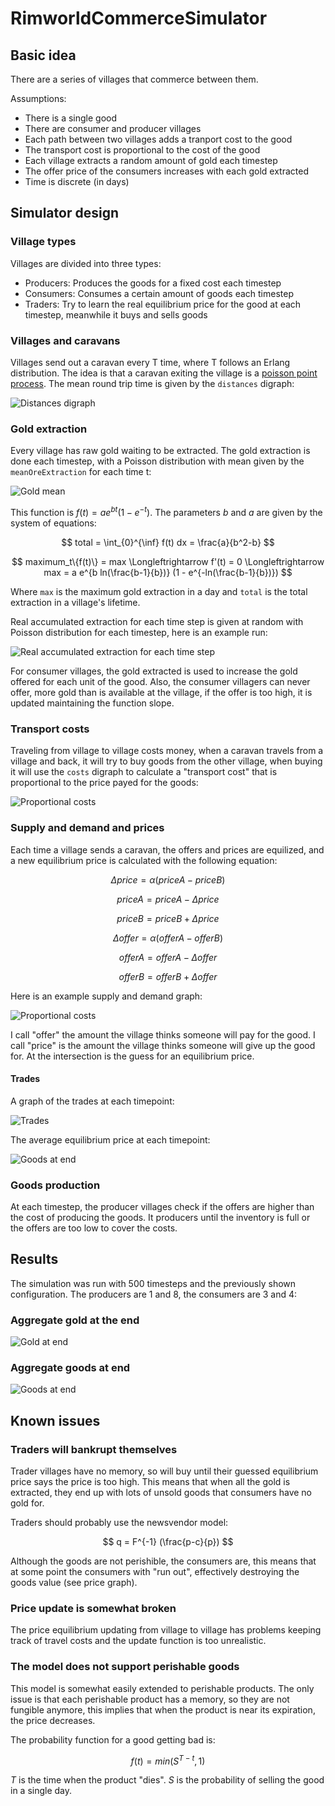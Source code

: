 # RimworldCommerceSimulator

## Basic idea

There are a series of villages that commerce between them.

Assumptions:

* There is a single good
* There are consumer and producer villages
* Each path between two villages adds a tranport cost to the good
* The transport cost is proportional to the cost of the good
* Each village extracts a random amount of gold each timestep
* The offer price of the consumers increases with each gold extracted
* Time is discrete (in days)

## Simulator design

### Village types

Villages are divided into three types:

* Producers: Produces the goods for a fixed cost each timestep
* Consumers: Consumes a certain amount of goods each timestep
* Traders: Try to learn the real equilibrium price for the good at each timestep, meanwhile it buys and sells goods

### Villages and caravans

Villages send out a caravan every T time, where T follows an Erlang distribution. The idea is that a caravan exiting the village is a [poisson point process](https://en.wikipedia.org/wiki/Poisson_point_process). The mean round trip time is given by the `distances` digraph:

![Distances digraph](images/Transport.png)

### Gold extraction

Every village has raw gold waiting to be extracted. The gold extraction is done each timestep, with a Poisson distribution with mean given by the `meanOreExtraction` for each time t:

![Gold mean](images/Gold_means.png)

This function is $f(t) = a e^{bt} (1 - e^{-t})$. The parameters $b$ and $a$ are given by the system of equations:

$$ total = \int_{0}^{\inf} f(t) dx = \frac{a}{b^2-b} $$

$$ maximum_t\{f(t)\} = max \Longleftrightarrow f'(t) = 0 \Longleftrightarrow max = a e^{b ln(\frac{b-1}{b})} (1 - e^{-ln(\frac{b-1}{b})}) $$

Where `max` is the maximum gold extraction in a day and `total` is the total extraction in a village's lifetime.

Real accumulated extraction for each time step is given at random with Poisson distribution for each timestep, here is an example run:

![Real accumulated extraction for each time step](images/Gold_total.png)

For consumer villages, the gold extracted is used to increase the gold offered for each unit of the good. Also, the consumer villagers can never offer, more gold than is available at the village, if the offer is too high, it is updated maintaining the function slope.

### Transport costs

Traveling from village to village costs money, when a caravan travels from a village and back, it will try to buy goods from the other village, when buying it will use the `costs` digraph to calculate a "transport cost" that is proportional to the price payed for the goods:

![Proportional costs](images/Costs.png)

### Supply and demand and prices

Each time a village sends a caravan, the offers and prices are equilized, and a new equilibrium price is calculated with the following equation:

$$ \Delta price = \alpha (priceA - priceB) $$

$$ priceA = priceA - \Delta price $$

$$ priceB = priceB + \Delta price $$


$$ \Delta offer = \alpha (offerA - offerB) $$

$$ offerA = offerA - \Delta offer $$

$$ offerB = offerB + \Delta offer $$

Here is an example supply and demand graph:

![Proportional costs](images/Price_and_offer_at_50_at_6.png)

I call "offer" the amount the village thinks someone will pay for the good. I call "price" is the amount the village thinks someone will give up the good for. At the intersection is the guess for an equilibrium price.

#### Trades

A graph of the trades at each timepoint:

![Trades](images/Trades.png)

The average equilibrium price at each timepoint:

![Goods at end](images/Prices.png)

### Goods production

At each timestep, the producer villages check if the offers are higher than the cost of producing the goods. It producers until the inventory is full or the offers are too low to cover the costs.

## Results

The simulation was run with 500 timesteps and the previously shown configuration. The producers are 1 and 8, the consumers are 3 and 4:

### Aggregate gold at the end

![Gold at end](images/Gold_per_village.png)

### Aggregate goods at end

![Goods at end](images/Goods_per_village.png)

## Known issues

### Traders will bankrupt themselves

Trader villages have no memory, so will buy until their guessed equilibrium price says the price is too high. This means that when all the gold is extracted, they end up with lots of unsold goods that consumers have no gold for.

Traders should probably use the newsvendor model:

$$ q = F^{-1} (\frac{p-c}{p}) $$

Although the goods are not perishible, the consumers are, this means that at some point the consumers with "run out", effectively destroying the goods value (see price graph).

### Price update is somewhat broken

The price equilibrium updating from village to village has problems keeping track of travel costs and the update function is too unrealistic.

### The model does not support perishable goods

This model is somewhat easily extended to perishable products. The only issue is that each perishable product has a memory, so they are not fungible anymore, this implies that when the product is near its expiration, the price decreases.

The probability function for a good getting bad is: 

$$ f(t) = min(S^{T-t},1) $$

$T$ is the time when the product "dies". $S$ is the probability of selling the good in a single day.
